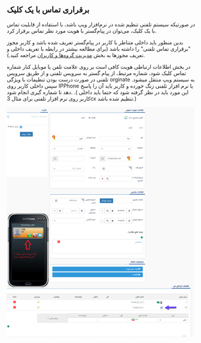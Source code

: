 ## برقراری تماس با یک کلیک  

در صورتیکه سیستم تلفنی تنظیم شده در نرم‌افزار ویپ باشد، با استفاده از قابلیت تماس با یک کلیک، می‌توان در پیام‌گستر با هویت مورد نظر تماس برقرار کرد. 

بدین منظور باید داخلی متناظر با کاربر در پیام‌گستر تعریف شده باشد  و کاربر مجوز "برقراری تماس تلفنی" را داشته باشد (برای مطالعه بیشتر در رابطه با تعریف داخلی و تعریف مجوزها به بخش [مدیریت گروه‌ها و کاربران](https://github.com/1stco/PayamGostarDocs/blob/master/help%202.5.4/Settings/Manage-groups-and-users/Manage-groups-and-users.md) مراجعه کنید.).

در بخش اطلاعات ارتباطی هویت کافی است بر روی علامت تلفن یا موبایل کنار شماره تماس کلیک شود، شماره مرتبط، از پیام گستر به سرویس تلفنی و از طریق سرویس تلفنی در صورت درست بودن تنظیمات با ویژگی orginate به سیستم ویپ منتقل میشود. سپس داخلی کاربر روی IPPhone یا نرم افزار تلفنی زنگ خورده و کاربر باید آن را پاسخ دهد تا شماره گیری انجام شود. .( این مورد باید در نظر گرفته شود که حتما باید داخلی کاربر روی نرم افزار تلفنی برای مثال  3cx تنظیم شده باشد.)

![](Click-to-call.png)

